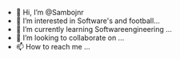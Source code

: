 - 👋 Hi, I’m @Sambojnr
- 👀 I’m interested in Software's and football...
- 🌱 I’m currently learning Softwareengineering ...
- 💞️ I’m looking to collaborate on ...
- 📫 How to reach me ...

<!---
Sambojnr/Sambojnr is a ✨ special ✨ repository because its `README.md` (this file) appears on your GitHub profile.
You can click the Preview link to take a look at your changes.
--->
